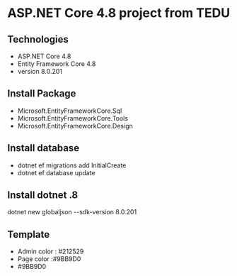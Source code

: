# ASP.NET Core 4.8 project from TEDU
## Technologies
- ASP.NET Core 4.8
- Entity Framework Core 4.8
- version 8.0.201
## Install Package
- Microsoft.EntityFrameworkCore.Sql
- Microsoft.EntityFrameworkCore.Tools
- Microsoft.EntityFrameworkCore.Design
## Install database
- dotnet ef migrations add InitialCreate
- dotnet ef database update
## Install dotnet .8
dotnet new globaljson --sdk-version 8.0.201

## Template 
- Admin color : #212529
- Page color :#9BB9D0
- #9BB9D0